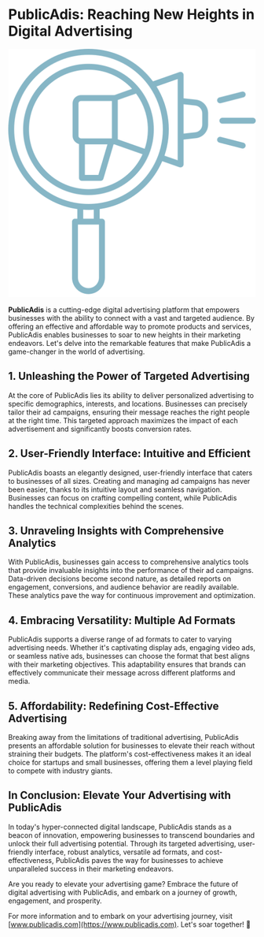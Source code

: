 # PublicAdis: Reaching New Heights in Digital Advertising

![PublicAdis Logo](https://raw.githubusercontent.com/PublicAdis/PublicAdis.GitHub.io/react-version-2.0/public/img/logo_200x200.png)

**PublicAdis** is a cutting-edge digital advertising platform that empowers businesses with the ability to connect with a vast and targeted audience. By offering an effective and affordable way to promote products and services, PublicAdis enables businesses to soar to new heights in their marketing endeavors. Let's delve into the remarkable features that make PublicAdis a game-changer in the world of advertising.

## **1. Unleashing the Power of Targeted Advertising**

At the core of PublicAdis lies its ability to deliver personalized advertising to specific demographics, interests, and locations. Businesses can precisely tailor their ad campaigns, ensuring their message reaches the right people at the right time. This targeted approach maximizes the impact of each advertisement and significantly boosts conversion rates.

## **2. User-Friendly Interface: Intuitive and Efficient**

PublicAdis boasts an elegantly designed, user-friendly interface that caters to businesses of all sizes. Creating and managing ad campaigns has never been easier, thanks to its intuitive layout and seamless navigation. Businesses can focus on crafting compelling content, while PublicAdis handles the technical complexities behind the scenes.

## **3. Unraveling Insights with Comprehensive Analytics**

With PublicAdis, businesses gain access to comprehensive analytics tools that provide invaluable insights into the performance of their ad campaigns. Data-driven decisions become second nature, as detailed reports on engagement, conversions, and audience behavior are readily available. These analytics pave the way for continuous improvement and optimization.

## **4. Embracing Versatility: Multiple Ad Formats**

PublicAdis supports a diverse range of ad formats to cater to varying advertising needs. Whether it's captivating display ads, engaging video ads, or seamless native ads, businesses can choose the format that best aligns with their marketing objectives. This adaptability ensures that brands can effectively communicate their message across different platforms and media.

## **5. Affordability: Redefining Cost-Effective Advertising**

Breaking away from the limitations of traditional advertising, PublicAdis presents an affordable solution for businesses to elevate their reach without straining their budgets. The platform's cost-effectiveness makes it an ideal choice for startups and small businesses, offering them a level playing field to compete with industry giants.

## **In Conclusion: Elevate Your Advertising with PublicAdis**

In today's hyper-connected digital landscape, PublicAdis stands as a beacon of innovation, empowering businesses to transcend boundaries and unlock their full advertising potential. Through its targeted advertising, user-friendly interface, robust analytics, versatile ad formats, and cost-effectiveness, PublicAdis paves the way for businesses to achieve unparalleled success in their marketing endeavors.

Are you ready to elevate your advertising game? Embrace the future of digital advertising with PublicAdis, and embark on a journey of growth, engagement, and prosperity.

For more information and to embark on your advertising journey, visit [www.publicadis.com](https://www.publicadis.com). Let's soar together! 🚀
